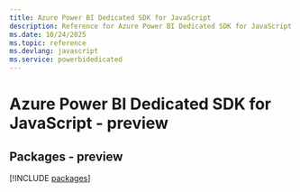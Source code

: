 ```yaml
---
title: Azure Power BI Dedicated SDK for JavaScript
description: Reference for Azure Power BI Dedicated SDK for JavaScript
ms.date: 10/24/2025
ms.topic: reference
ms.devlang: javascript
ms.service: powerbidedicated
---
```

# Azure Power BI Dedicated SDK for JavaScript - preview
## Packages - preview
[!INCLUDE [packages](power-bi-dedicated-index.md)]